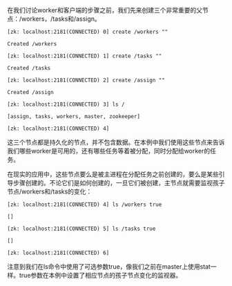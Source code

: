 在我们讨论worker和客户端的步骤之前，我们先来创建三个非常重要的父节点：\/workers，\/tasks和\/assign。

`[zk: localhost:2181(CONNECTED) 0] create /workers ""`

`Created /workers`

`[zk: localhost:2181(CONNECTED) 1] create /tasks ""`

`Created /tasks`

`[zk: localhost:2181(CONNECTED) 2] create /assign ""`

`Created /assign`

`[zk: localhost:2181(CONNECTED) 3] ls /`

`[assign, tasks, workers, master, zookeeper]`

`[zk: localhost:2181(CONNECTED) 4]`

这三个节点都是持久化的节点，并不包含数据。在本例中我们使用这些节点来告诉我们哪些worker是可用的，还有哪些任务等着被分配，同时分配给worker的任务。 

在现实的应用中，这些节点要么是被主进程在分配任务之前创建的，要么是某些引导步骤创建的。不论它们是如何创建的，一旦它们被创建，主节点就需要监视孩子节点\/workers和\/tasks的变化：

`[zk: localhost:2181(CONNECTED) 4] ls /workers true`

`[]`

`[zk: localhost:2181(CONNECTED) 5] ls /tasks true`

`[]`

`[zk: localhost:2181(CONNECTED) 6]`

注意到我们在ls命令中使用了可选参数true，像我们之前在master上使用stat一样。true参数在本例中设置了相应节点的孩子节点变化的监视器。

